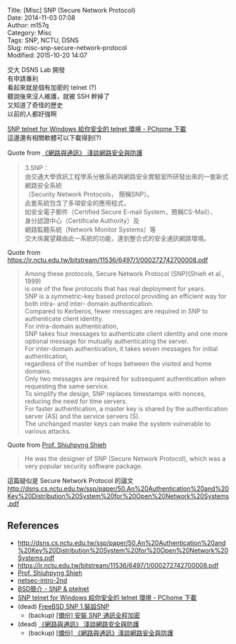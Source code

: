 Title: [Misc] SNP (Secure Network Protocol)  
Date: 2014-11-03 07:08  
Author: m157q  
Category: Misc  
Tags: SNP, NCTU, DSNS  
Slug: misc-snp-secure-network-protocol  
Modified: 2015-10-20 14:07  
  
  
交大 DSNS Lab 開發  
有申請專利  
看起來就是個有加密的 telnet (?)  
聽說後來沒人維護，就被 SSH 幹掉了  
又知道了奇怪的歷史  
以前的人都好強啊  
  
[SNP telnet for Windows 給你安全的 telnet 環境 - PChome 下載](http://toget.pchome.com.tw/category/network/11685.html)  
這邊還有相關軟體可以下載得到(?)  
  
Quote from [《網路與通訊》 淺談網路安全與防護](http://www.ascc.sinica.edu.tw/nl/88/1517/02.txt)  
> 3.SNP：  
> 由交通大學資訊工程學系分散系統與網路安全實驗室所研發出來的一套新式網路安全系統  
> （Security  Network Protocols， 簡稱SNP）。  
> 此套系統包含了多項安全的應用程式，  
> 如安全電子郵件（Certified  Secure E-mail System，簡稱CS-Mail）、  
> 身分認證中心（Certificate Authority）及  
> 網路監聽系統（Network Monitor Systems）等  
> 交大係冀望藉由此一系統的功能，達到整合式的安全通訊網路環境。  
  
Quote from <https://ir.nctu.edu.tw/bitstream/11536/6497/1/000272742700008.pdf>  
> Among these protocols, Secure Network Protocol (SNP)(Shieh et al., 1999)  
> is one of the few protocols that has real deployment for years.  
> SNP is a symmetric-key based protocol providing an efficient way for both intra- and inter- domain authentication.  
> Compared  to  Kerberos, fewer messages are required in SNP to authenticate client identity.  
> For intra-domain authentication,  
> SNP takes four messages to authenticate client identity and one more optional message for mutually authenticating the server.  
> For inter-domain authentication, it takes seven messages for initial authentication,  
> regardless of the number of hops between the visited and home domains.  
> Only two messages are required for subsequent authentication when requesting the same service.  
> To simplify the design, SNP replaces timestamps with nonces, reducing the need for time servers.  
> For faster authentication, a master key is shared by the authentication server (AS) and the service servers (S).  
> The unchanged master keys can make the system vulnerable to various attacks.  
  
Quote from [Prof. Shiuhpyng Shieh](https://comm.ntu.edu.tw/2010UKworkshop/NSP9.htm)  
> He was the designer of SNP (Secure Network Protocol), which was a very popular security software package.  
  
這篇疑似是 Secure Network Protocol 的論文  
<http://dsns.cs.nctu.edu.tw/ssp/paper/50.An%20Authentication%20and%20Key%20Distribution%20System%20for%20Open%20Network%20Systems.pdf>  
  
## References  
+ <http://dsns.cs.nctu.edu.tw/ssp/paper/50.An%20Authentication%20and%20Key%20Distribution%20System%20for%20Open%20Network%20Systems.pdf>  
+ <https://ir.nctu.edu.tw/bitstream/11536/6497/1/000272742700008.pdf>  
+ [Prof. Shiuhpyng Shieh](https://comm.ntu.edu.tw/2010UKworkshop/NSP9.htm)  
+ [netsec-intro-2nd](http://www.slidefinder.net/c/conventional_encryption/32524394)  
+ [BSD簡介 - SNP & ptelnet](http://content.edu.tw/senior/computer/ks_ks/pro/new8.htm)  
+ [SNP telnet for Windows 給你安全的 telnet 環境 - PChome 下載](http://toget.pchome.com.tw/category/network/11685.html)  
+ (dead) [FreeBSD SNP 1.裝設SNP](http://fanqiang.chinaunix.net/a1/b2/20020308/060200125_b.html)  
	+ (backup) [[備份] 安裝 SNP 通訊全程加密](https://www.evernote.com/shard/s351/sh/18196c4c-a29c-4b39-a114-78991a799f26/908d2e28eaaced87bc50f9bd05b6dfd3)  
+ (dead) [《網路與通訊》 淺談網路安全與防護](http://www.ascc.sinica.edu.tw/nl/88/1517/02.txt)  
    + (backup) [[備份] 《網路與通訊》淺談網路安全與防護](https://www.evernote.com/shard/s351/sh/889e26f1-362e-4785-b24a-1c5a71b9e2a3/a0a3c0e63b30a4c442d232fb34b37fca)  
